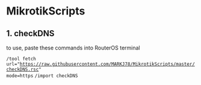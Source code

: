 # MikrotikScripts

## 1. checkDNS

to use, paste these commands into RouterOS terminal

<code>/tool fetch url="https://raw.githubusercontent.com/MARKJ78/MikrotikScripts/master/checkDNS.rsc" mode=https</code>
<code>/import checkDNS </code>




